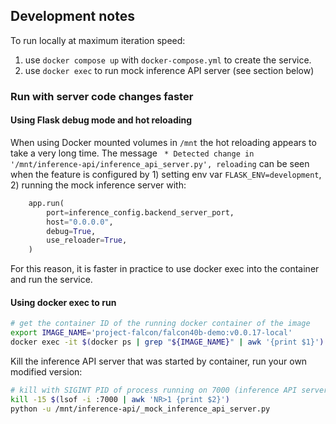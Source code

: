 ## 

## Development notes

To run locally at maximum iteration speed:

1. use `docker compose up` with `docker-compose.yml` to create the service.
2. use `docker exec` to run mock inference API server (see section below)


### Run with server code changes faster

#### Using Flask debug mode and hot reloading

When using Docker mounted volumes in `/mnt` the hot reloading appears to take a very long time.
The message ` * Detected change in '/mnt/inference-api/inference_api_server.py', reloading` can be seen
when the feature is configured by 1) setting env var `FLASK_ENV=development`, 2) 
running the mock inference server with:
```python
    app.run(
        port=inference_config.backend_server_port,
        host="0.0.0.0",
        debug=True,
        use_reloader=True,
    )
```

For this reason, it is faster in practice to use docker exec into the container and run the service.

#### Using docker exec to run

```bash
# get the container ID of the running docker container of the image
export IMAGE_NAME='project-falcon/falcon40b-demo:v0.0.17-local'
docker exec -it $(docker ps | grep "${IMAGE_NAME}" | awk '{print $1}') bash
```

Kill the inference API server that was started by container, run your own modified version:
```bash 
# kill with SIGINT PID of process running on 7000 (inference API server), can verify process is terminated with `ps -e`
kill -15 $(lsof -i :7000 | awk 'NR>1 {print $2}')
python -u /mnt/inference-api/_mock_inference_api_server.py
```
